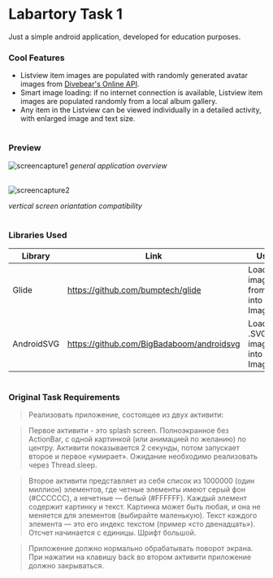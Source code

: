 # Labartory Task 1

Just a simple android application, developed for education purposes.

### Cool Features
- Listview item images are populated with randomly generated avatar images from [Divebear's Online API][link1].
- Smart image loading: if no internet connection is available, Listview item images are populated randomly from a local album gallery.
- Any item in the Listview can be viewed individually in a detailed activity, with enlarged image and text size.

#
### Preview

![screencapture1](https://imgur.com/k63hnGO.gif)
*general application overview*
<br />
<br />

![screencapture2](https://imgur.com/B9o8Yln.gif)

*vertical screen oriantation compatibility*

#
### Libraries Used

| Library | Link | Usage |
| ------ | ------ | ------ |
| Glide | https://github.com/bumptech/glide | Loading images from URL into ImageView | 
| AndroidSVG | https://github.com/BigBadaboom/androidsvg | Loading .SVG images into ImageView |

#
### Original Task Requirements

>Реализовать приложение, состоящее из двух активити:

>Первое активити - это splash screen. Полноэкранное без ActionBar, c одной картинкой (или анимацией по желанию) по центру. Активити показывается 2 секунды, потом запускает второе и первое «умирает». Ожидание необходимо реализовать через Thread.sleep.

>Второе активити представляет из себя список из 1000000 (один миллион) элементов, где четные элементы имеют серый фон (#CCCCCC), а нечетные — белый (#FFFFFF). Каждый элемент содержит картинку и текст. Картинка может быть любая, и она не меняется для элементов (выбирайте маленькую). Текст каждого элемента — это его индекс текстом (пример «cто двенадцать»). Отсчет начинается с единицы. Шрифт большой.

>Приложение должно нормально обрабатывать поворот экрана. При нажатии на клавишу back во втором активити приложение должно закрываться.


[//]: #
[link1]: https://avatars.dicebear.com/
